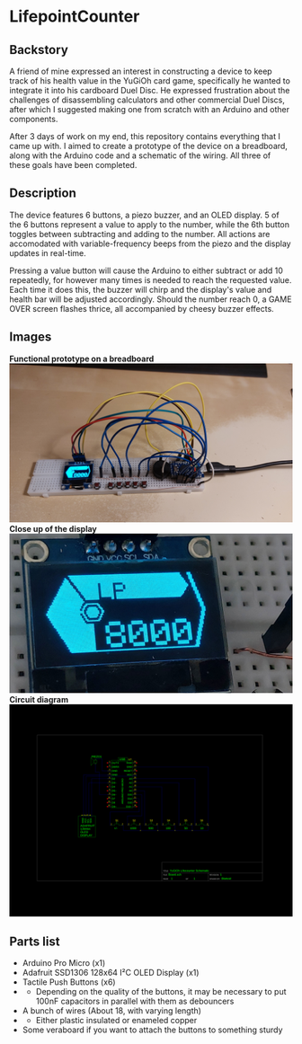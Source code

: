 # LifepointCounter
## Backstory
A friend of mine expressed an interest in constructing a device to keep track of his health value in the YuGiOh card game, specifically he wanted to integrate it into his cardboard Duel Disc. He expressed frustration about the challenges of disassembling calculators and other commercial Duel Discs, after which I suggested making one from scratch with an Arduino and other components.

After 3 days of work on my end, this repository contains everything that I came up with. I aimed to create a prototype of the device on a breadboard, along with the Arduino code and a schematic of the wiring. All three of these goals have been completed.

## Description
The device features 6 buttons, a piezo buzzer, and an OLED display. 5 of the 6 buttons represent a value to apply to the number, while the 6th button toggles between subtracting and adding to the number. All actions are accomodated with variable-frequency beeps from the piezo and the display updates in real-time.

Pressing a value button will cause the Arduino to either subtract or add 10 repeatedly, for however many times is needed to reach the requested value. Each time it does this, the buzzer will chirp and the display's value and health bar will be adjusted accordingly. Should the number reach 0, a GAME OVER screen flashes thrice, all accompanied by cheesy buzzer effects.

## Images
**Functional prototype on a breadboard**
![A white board perforated with a grid of dots, buried beneath a mess of wires and components](READMEAssets/Prototype.jpg)
**Close up of the display**
![A magnified picture of the display. It is powered on, showing the number 8000 encased in a futuristic design](READMEAssets/DisplayCloseup.jpg)
**Circuit diagram**
![A technical schematic depicting the wiring of the device](BoardSchematic/Board.png)

## Parts list
* Arduino Pro Micro (x1)
* Adafruit SSD1306 128x64 I²C OLED Display (x1)
* Tactile Push Buttons (x6)
* * Depending on the quality of the buttons, it may be necessary to put 100nF capacitors in parallel with them as debouncers
* A bunch of wires (About 18, with varying length)
* * Either plastic insulated or enameled copper
* Some veraboard if you want to attach the buttons to something sturdy
